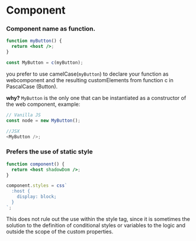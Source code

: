 # Component

### &#x20;Component name as function.

```jsx
function myButton() {
  return <host />;
}

const MyButton = c(myButton);
```

you prefer to use camelCase(`myButton`) to declare your function as webcomponent and the resulting customElements from function c in PascalCase (Button).

**why?** `MyButton` is the only one that can be instantiated as a constructor of the web component, example:

```js
// Vanilla JS
const node = new MyButton();

//JSX
<MyButton />;
```

### Prefers the use of static style

```jsx
function component() {
  return <host shadowDom />;
}

component.styles = css`
  :host {
    display: block;
  }
`;
```

This does not rule out the use within the style tag, since it is sometimes the solution to the definition of conditional styles or variables to the logic and outside the scope of the custom properties.
